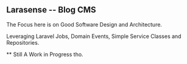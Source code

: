 ## Larasense -- Blog CMS


The Focus here is on Good Software Design and Architecture.

Leveraging Laravel Jobs, Domain Events, Simple Service Classes and Repositories.

** Still A Work in Progress tho.